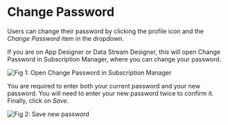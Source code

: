# Change Password

Users can change their password by clicking the profile icon and the _Change Password_ item in the dropdown.

If you are on App Designer or Data Stream Designer, this will open Change Password in Subscription Manager, where you can change your password.

![Fig 1: Open Change Password in Subscription Manager](<../../.gitbook/assets/Profile change password.png>)

You are required to enter both your current password and your new password. You will need to enter your new password twice to confirm it. Finally, click on _Save_.

![Fig 2: Save new password](../../.gitbook/assets/change-password-blade.png)
